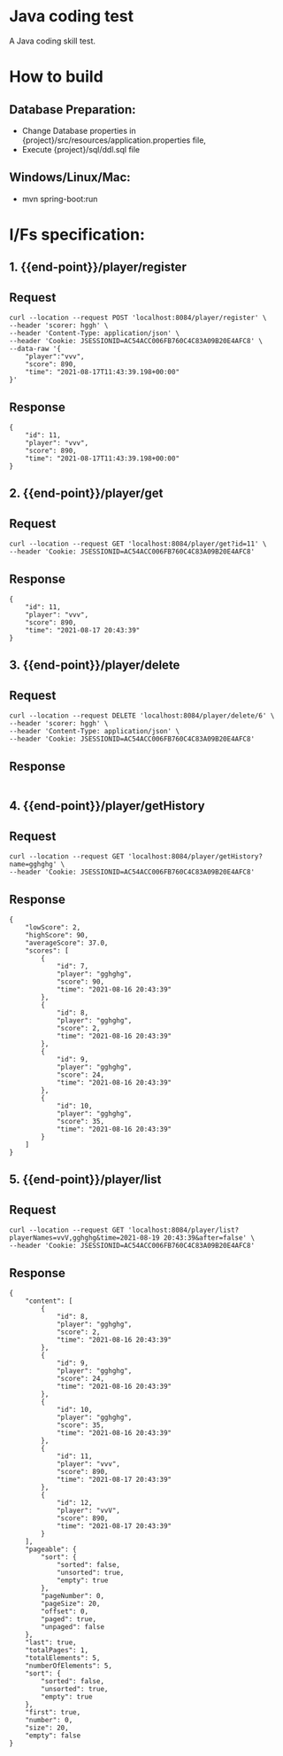 # Java coding test

A Java coding skill test.

# How to build
## Database Preparation:
  * Change Database properties in {project}/src/resources/application.properties file,
  * Execute {project}/sql/ddl.sql file
## Windows/Linux/Mac:
  * mvn spring-boot:run

# I/Fs specification:
## 1. {{end-point}}/player/register
## Request
``` 
curl --location --request POST 'localhost:8084/player/register' \
--header 'scorer: hggh' \
--header 'Content-Type: application/json' \
--header 'Cookie: JSESSIONID=AC54ACC006FB760C4C83A09B20E4AFC8' \
--data-raw '{
    "player":"vvv",
    "score": 890,
    "time": "2021-08-17T11:43:39.198+00:00"
}'
```

## Response
```
{
    "id": 11,
    "player": "vvv",
    "score": 890,
    "time": "2021-08-17T11:43:39.198+00:00"
}
```
## 2. {{end-point}}/player/get
## Request
``` 
curl --location --request GET 'localhost:8084/player/get?id=11' \
--header 'Cookie: JSESSIONID=AC54ACC006FB760C4C83A09B20E4AFC8'
```

## Response
```
{
    "id": 11,
    "player": "vvv",
    "score": 890,
    "time": "2021-08-17 20:43:39"
}
```
## 3. {{end-point}}/player/delete
## Request
``` 
curl --location --request DELETE 'localhost:8084/player/delete/6' \
--header 'scorer: hggh' \
--header 'Content-Type: application/json' \
--header 'Cookie: JSESSIONID=AC54ACC006FB760C4C83A09B20E4AFC8'
```

## Response
```

```
## 4. {{end-point}}/player/getHistory
## Request
``` 
curl --location --request GET 'localhost:8084/player/getHistory?name=gghghg' \
--header 'Cookie: JSESSIONID=AC54ACC006FB760C4C83A09B20E4AFC8' 
```

## Response
```
{
    "lowScore": 2,
    "highScore": 90,
    "averageScore": 37.0,
    "scores": [
        {
            "id": 7,
            "player": "gghghg",
            "score": 90,
            "time": "2021-08-16 20:43:39"
        },
        {
            "id": 8,
            "player": "gghghg",
            "score": 2,
            "time": "2021-08-16 20:43:39"
        },
        {
            "id": 9,
            "player": "gghghg",
            "score": 24,
            "time": "2021-08-16 20:43:39"
        },
        {
            "id": 10,
            "player": "gghghg",
            "score": 35,
            "time": "2021-08-16 20:43:39"
        }
    ]
}
```
## 5. {{end-point}}/player/list
## Request
``` 
curl --location --request GET 'localhost:8084/player/list?playerNames=vvV,gghghg&time=2021-08-19 20:43:39&after=false' \
--header 'Cookie: JSESSIONID=AC54ACC006FB760C4C83A09B20E4AFC8'
```

## Response
```
{
    "content": [
        {
            "id": 8,
            "player": "gghghg",
            "score": 2,
            "time": "2021-08-16 20:43:39"
        },
        {
            "id": 9,
            "player": "gghghg",
            "score": 24,
            "time": "2021-08-16 20:43:39"
        },
        {
            "id": 10,
            "player": "gghghg",
            "score": 35,
            "time": "2021-08-16 20:43:39"
        },
        {
            "id": 11,
            "player": "vvv",
            "score": 890,
            "time": "2021-08-17 20:43:39"
        },
        {
            "id": 12,
            "player": "vvV",
            "score": 890,
            "time": "2021-08-17 20:43:39"
        }
    ],
    "pageable": {
        "sort": {
            "sorted": false,
            "unsorted": true,
            "empty": true
        },
        "pageNumber": 0,
        "pageSize": 20,
        "offset": 0,
        "paged": true,
        "unpaged": false
    },
    "last": true,
    "totalPages": 1,
    "totalElements": 5,
    "numberOfElements": 5,
    "sort": {
        "sorted": false,
        "unsorted": true,
        "empty": true
    },
    "first": true,
    "number": 0,
    "size": 20,
    "empty": false
}
```
